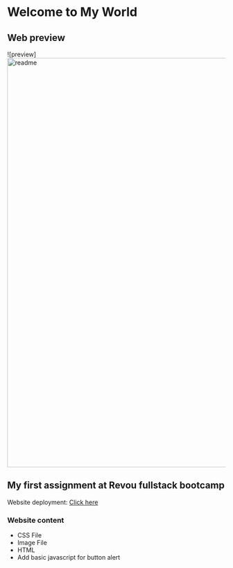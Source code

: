 # Welcome to My World

## Web preview
![preview]<img width="943" alt="readme" src="https://github.com/RevoU-FSSE-2/week-1-fadli131/assets/109584701/affd1c40-5d30-49db-bed6-744cd0caafae">

## My first assignment at Revou fullstack bootcamp
Website deployment: [Click here](https://dapper-sable-c60f63.netlify.app/)
### Website content 
- CSS File
- Image File
- HTML
- Add basic javascript for button alert